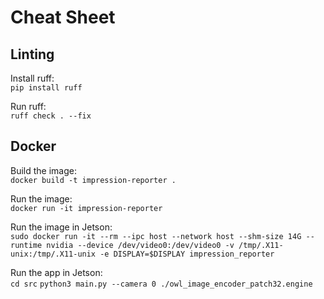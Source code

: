 # Cheat Sheet

## Linting
Install ruff:  
`pip install ruff`

Run ruff:  
`ruff check . --fix`

## Docker
Build the image:  
`docker build -t impression-reporter .`  

Run the image:  
`docker run -it impression-reporter`

Run the image in Jetson:  
`sudo docker run -it --rm --ipc host --network host --shm-size 14G --runtime nvidia --device /dev/video0:/dev/video0 -v /tmp/.X11-unix:/tmp/.X11-unix -e DISPLAY=$DISPLAY impression_reporter`

Run the app in Jetson:  
`cd src`
`python3 main.py --camera 0 ./owl_image_encoder_patch32.engine`
